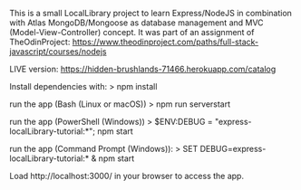 This is a small LocalLibrary project to learn Express/NodeJS in combination with Atlas MongoDB/Mongoose as database management and MVC (Model-View-Controller) concept. 
It was part of an assignment of TheOdinProject: https://www.theodinproject.com/paths/full-stack-javascript/courses/nodejs

LIVE version: https://hidden-brushlands-71466.herokuapp.com/catalog


Install dependencies with:
    > npm install

run the app (Bash (Linux or macOS))
    > npm run serverstart

run the app (PowerShell (Windows))
    > $ENV:DEBUG = "express-localLibrary-tutorial:*"; npm start

run the app (Command Prompt (Windows)):
    > SET DEBUG=express-localLibrary-tutorial:* & npm start

Load http://localhost:3000/ in your browser to access the app.